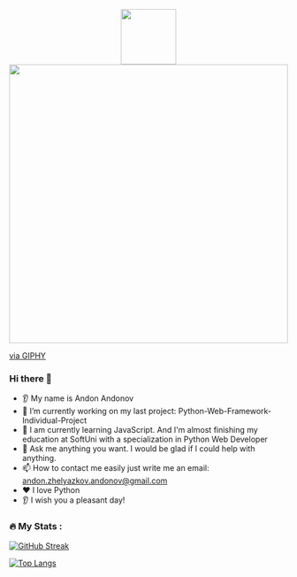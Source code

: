 <div id="header" align="center">
   <img src="https://media.giphy.com/media/M9gbBd9nbDrOTu1Mqx/giphy.gif" width="100"/>
</div>

<div style="width:100%;height:0;padding-bottom:100%;position:relative;">
   <img src="https://giphy.com/embed/hqU2KkjW5bE2v2Z7Q2" width="100%" height="100%" style="position:absolute" frameBorder="0" class="giphy-embed" allowFullScreen></img>
</div><p><a href="https://giphy.com/stickers/code-creating-rockd-hqU2KkjW5bE2v2Z7Q2">via GIPHY</a></p>

### Hi there 👋
* 👂 My name is Andon Andonov
* 🔭 I’m currently working on my last project: Python-Web-Framework-Individual-Project
* 🌱 I am currently learning JavaScript. And I'm almost finishing my education at SoftUni with a specialization in Python Web Developer
* 💬 Ask me anything you want. I would be glad if I could help with anything.
* 📫 How to contact me easily just write me an email: andon.zhelyazkov.andonov@gmail.com
* ❤️ I love Python
* 👂 I wish you a pleasant day!


### :fire: My Stats :


[![GitHub Streak](http://github-readme-streak-stats.herokuapp.com?user=BigDo-programming&theme=dark&background=000000)](https://git.io/streak-stats)



[![Top Langs](https://github-readme-stats.vercel.app/api/top-langs/?username=BigDo-programming&layout=compact&theme=vision-friendly-dark)](https://github.com/anuraghazra/github-readme-stats)
